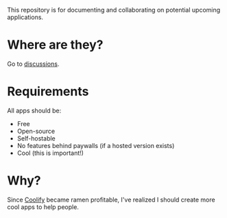 This repository is for documenting and collaborating on potential upcoming applications.

# Where are they?
Go to [discussions](https://github.com/coollabsio/ideas/discussions).

# Requirements
All apps should be:

- Free
- Open-source
- Self-hostable
- No features behind paywalls (if a hosted version exists)
- Cool (this is important!)

# Why?
Since [Coolify](https://coolify.io?ref=coollabsideas) became ramen profitable, I've realized I should create more cool apps to help people.
